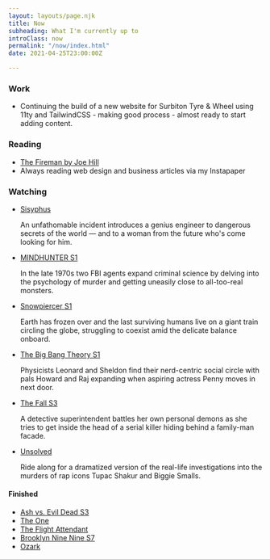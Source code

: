 ```yaml
---
layout: layouts/page.njk
title: Now
subheading: What I'm currently up to
introClass: now
permalink: "/now/index.html"
date: 2021-04-25T23:00:00Z

---
```

### Work
* Continuing the build of a new website for Surbiton Tyre & Wheel using 11ty and TailwindCSS - making good process - almost ready to start adding content.

### Reading
* [The Fireman by Joe Hill](https://beta.readng.co/book/the-fireman-by-joe-hill-WPOnt "The Fireman by Joe Hill")
* Always reading web design and business articles via my Instapaper

### Watching
* [Sisyphus](https://www.netflix.com/gb/title/81397558)

  An unfathomable incident introduces a genius engineer to dangerous secrets of the world — and to a woman from the future who's come looking for him.
  
* [MINDHUNTER S1](https://www.netflix.com/gb/Title/80114855)
  
  In the late 1970s two FBI agents expand criminal science by delving into the psychology of murder and getting uneasily close to all-too-real monsters.
  
* [Snowpiercer S1](https://www.netflix.com/gb/Title/80177458)
  
  Earth has frozen over and the last surviving humans live on a giant train circling the globe, struggling to coexist amid the delicate balance onboard.
  
* [The Big Bang Theory S1](https://www.netflix.com/gb/title/70143830)
  
  Physicists Leonard and Sheldon find their nerd-centric social circle with pals Howard and Raj expanding when aspiring actress Penny moves in next door.
  
* [The Fall S3](https://www.netflix.com/gb/title/70272726)
  
  A detective superintendent battles her own personal demons as she tries to get inside the head of a serial killer hiding behind a family-man facade.
  
* [Unsolved](https://www.netflix.com/gb/title/80177416)
  
  Ride along for a dramatized version of the real-life investigations into the murders of rap icons Tupac Shakur and Biggie Smalls.

#### Finished
  * [Ash vs. Evil Dead S3](https://www.netflix.com/gb/title/80049277)
  * [The One](https://www.netflix.com/gb/title/80199029 "The One on Netflix")
  * [The Flight Attendant](https://www.imdb.com/title/tt7569576/ "The Flight Attendant on IMDB")
  * [Brooklyn Nine Nine S7](https://www.netflix.com/gb/title/70281562 "Brooklyn 99 S7 on Netflix")
  * [Ozark](https://www.netflix.com/gb/title/80117552 "Ozark on Netflix")